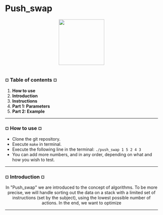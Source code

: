 # Push_swap
<p align="center"><img src="https://cdn-images-1.medium.com/v2/resize:fit:1200/1*mb0KkzYAZDDSvdYC2MM5hg.jpeg" width="150" height="150" />

#
<h3><b>¤ Table of contents ¤</b></h3>

1) <b>How to use</b>
2) <b>Introduction</b>
3) <b>Instructions</b>
4) <b>Part 1: Parameters</b>
5) <b>Part 2: Example</b>

---
<h3><b>¤ How to use ¤</b></h3>

* Clone the git repository.
* Execute `make` in terminal.
* Execute the following line in the terminal: `./push_swap 1 5 2 4 3`
* You can add more numbers, and in any order, depending on what and how you wish to test.


---
<h3><b>¤ Introduction ¤</b></h3>
<p align="center">In "Push_swap" we are introduced to the concept of algorithms. To be more precise, we will handle sorting out the data on a stack with a limited set of instructions (set by the subject), using the lowest possible number of actions. In the end, we want to optimize 

---
